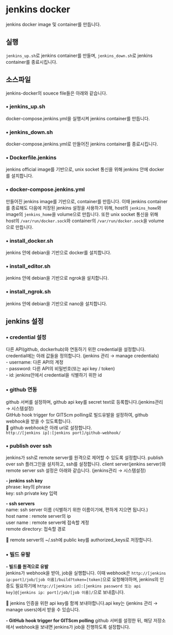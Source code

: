 # jenkins docker

jenkins docker image 및 container를 만듭니다.

## 실행

`jenkins_up.sh`로 jenkins container를 만들며, `jenkins_down.sh`로 jenkins container를 종료시킵니다.

## 소스파일

jenkins-docker의 souece file들은 아래와 같습니다.

### • jenkins_up.sh

docker-compose.jenkins.yml을 실행시켜 jenkins container를 만듭니다.

### • jenkins_down.sh

docker-compose.jenkins.yml로 만들어진 jenkins container를 종료시킵니다.

### • Dockerfile.jenkins

jenkins official image를 기반으로, unix socket 통신을 위해 jenkins 안에 docker를 설치합니다.

### • docker-compose.jenkins.yml

만들어진 jenkins image를 기반으로, container를 만듭니다. 이때 jenkins container를 종료해도 다음에 저장된 jenkins 설정을 사용하기 위해, host의 `jenkins_home`와 image의 `jenkins_home`을 volume으로 만듭니다. 또한 unix socket 통신을 위해 host의 `/var/run/docker.sock`와 container의 `/var/run/docker.sock`을 volume으로 만듭니다.

### • install_docker.sh

jenkins 안에 debian을 기반으로 docker를 설치합니다.

### • install_editor.sh

jenkins 안에 debian을 기반으로 ngrok을 설치합니다.

### • install_ngrok.sh

jenkins 안에 debian을 기반으로 nano을 설치합니다.

## jenkins 설정

### • credential 설정

다른 API(github, dockerhub)와 연동하기 위한 credential을 설정합니다.  
credential에는 아래 값들을 정의합니다. (jenkins 관리 → manage credentials)  
\- username: 다른 API의 계정  
\- password: 다른 API의 비밀번호(또는 api key / token)  
\- id: jenkins안에서 credential을 식별하기 위한 id

### • github 연동

github 서버를 설정하며, github api key를 secret text로 등록합니다.(jenkins관리 → 시스템설정)  
GitHub hook trigger for GITScm polling로 빌드유발을 설정하여, github webhook을 받을 수 있도록합니다.  
📝 github webhook은 아래 url로 설정합니다.  
`http://[jenkins ip]:[jenkins port]/github-webhook/`

### • publish over ssh

jenkins가 ssh로 remote server를 원격으로 제어할 수 있도록 설정합니다. publish over ssh 플러그인을 설치하고, ssh를 설정합니다. client server(jenkins server)와 remote server ssh 설정은 아래와 같습니다. (jenkins관리 → 시스템설정)

**\- jenkins ssh key**  
phrase: key의 phrase  
key: ssh private key 입력

**\- ssh servers**  
name: ssh server 이름 (식별하기 위한 이름이기에, 편하게 지으면 됩니다.)  
host name : remote server의 ip  
user name : remote server에 접속할 계정  
remote directory: 접속할 경로

📝 remote server의 ~/.ssh에 public key를 authorized_keys로 저장합니다.

### • 빌드 유발

**\- 빌드를 원격으로 유발**  
jenkins가 webhook을 받아, job을 실행합니다. 이때 webhook은 `http://[jenkins ip:port]/job/[job 이름]/build?token=[token]`으로 요청해야하며, jenkins의 인증도 필요하기에 `http://[jenkins id]:[jenkins password 또는 api key]@[jenkins ip: port]/job/[job 이름]/`으로 보내줍니다.

📝 jenkins 인증을 위한 api key를 함께 보내야합니다.api key는 (jenkins 관리 → manage users)에서 받을 수 있습니다.

**\- GitHub hook trigger for GITScm polling**
github 서버를 설정한 뒤, 해당 저장소에서 webhook을 보내면 jenkins가 job을 진행하도록 설정합니다.
